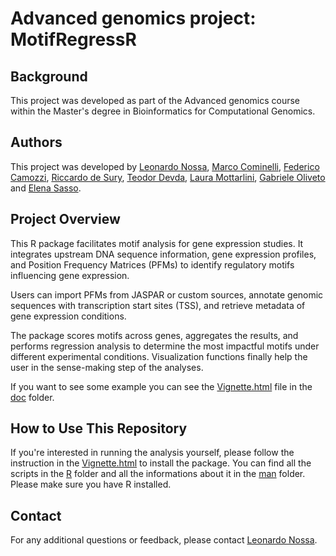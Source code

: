 # Advanced genomics project: MotifRegressR


## Background
This project was developed as part of the Advanced genomics course within the Master's degree in 
Bioinformatics for Computational Genomics.

## Authors
This project was developed by [Leonardo Nossa](https://github.com/LeonardoNossa), 
[Marco Cominelli](https://github.com/marco-cominelli01), [Federico Camozzi](https://github.com/Federico-Camozzi), 
[Riccardo de Sury](), [Teodor Devda](https://github.com/doroteo17), [Laura Mottarlini](),
[Gabriele Oliveto](https://github.com/Gab-23) and [Elena Sasso](https://github.com/elenasasso).


## Project Overview
This R package facilitates motif analysis for gene expression studies. It 
integrates upstream DNA sequence information, gene expression profiles, and 
Position Frequency Matrices (PFMs) to identify regulatory motifs influencing 
gene expression.

Users can import PFMs from JASPAR or custom sources, annotate genomic sequences 
with transcription start sites (TSS), and retrieve metadata of gene expression 
conditions.

The package scores motifs across genes, aggregates the results, and performs 
regression analysis to determine the most impactful motifs under different 
experimental conditions. Visualization functions finally help the user in the 
sense-making step of the analyses.


If you want to see some example you can see the [Vignette.html](Vignette.html) file in the [doc](doc) folder.

## How to Use This Repository
If you're interested in running the analysis yourself, please follow the instruction in the [Vignette.html](Vignette.html) 
to install the package.
You can find all the scripts in the [R](R) folder and all the informations about it in the [man](man) folder. 
Please make sure you have R installed.


## Contact
For any additional questions or feedback, please contact [Leonardo Nossa](mailto:leonardo.nossa@studenti.unimi.it).

